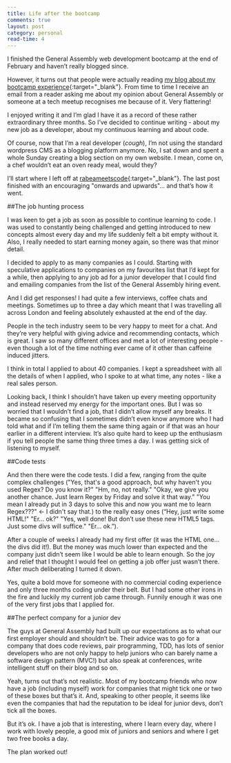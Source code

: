 ```yaml
---
title: Life after the bootcamp
comments: true
layout: post
category: personal
read-time: 4
---
```

I finished the General Assembly web development bootcamp at the end of February and haven’t really blogged since.

<!--break-->

However, it turns out that people were actually reading [my blog about my bootcamp experience](http://rabeameetscode.wordpress.com/){:target="_blank"}. From time to time I receive an email from a reader asking me about my opinion about General Assembly or someone at a tech meetup recognises me because of it. Very flattering!

I enjoyed writing it and I’m glad I have it as a record of these rather extraordinary three months. So I’ve decided to continue writing - about my new job as a developer, about my continuous learning and about code.

Of course, now that I’m a real developer (*cough*), I’m not using the standard wordpress CMS as a blogging platform anymore. No, I sat down and spent a whole Sunday creating a blog section on my own website. I mean, come on, a chef wouldn’t eat an oven ready meal, would they?

I’ll start where I left off at [rabeameetscode](http://rabeameetscode.wordpress.com/){:target="_blank"}. The last post finished with an encouraging "onwards and upwards"... and that’s how it went.

##The job hunting process

I was keen to get a job as soon as possible to continue learning to code. I was used to constantly being challenged and getting introduced to new concepts almost every day and my life suddenly felt a bit empty without it. Also, I really needed to start earning money again, so there was that minor detail.

I decided to apply to as many companies as I could. Starting with speculative applications to companies on my favourites list that I’d kept for a while, then applying to any job ad for a junior developer that I could find and emailing companies from the list of the General Assembly hiring event.

And I did get responses! I had quite a few interviews, coffee chats and meetings. Sometimes up to three a day which meant that I was travelling all across London and feeling absolutely exhausted at the end of the day.

People in the tech industry seem to be very happy to meet for a chat. And they’re very helpful with giving advice and recommending contacts, which is great. I saw so many different offices and met a lot of interesting people - even though a lot of the time nothing ever came of it other than caffeine induced jitters.

I think in total I applied to about 40 companies. I kept a spreadsheet with all the details of when I applied, who I spoke to at what time, any notes - like a real sales person.

Looking back, I think I shouldn’t have taken up every meeting opportunity and instead reserved my energy for the important ones. But I was so worried that I wouldn’t find a job, that I didn’t allow myself any breaks. It became so confusing that I sometimes didn’t even know anymore who I had told what and if I’m telling them the same thing again or if that was an hour earlier in a different interview. It’s also quite hard to keep up the enthusiasm if you tell people the same thing three times a day. I was getting sick of listening to myself.

##Code tests

And then there were the code tests. I did a few, ranging from the quite complex challenges ("Yes, that's a good approach, but why haven't you used Regex? Do you know it?" "Hm, no, not really." "Okay, we give you another chance. Just learn Regex by Friday and solve it that way." "You mean I already put in 3 days to solve this and now you want me to learn Regex???" ← I didn't say that.) to the really easy ones (“Hey, just write some HTML!" "Er… ok?" "Yes, well done! But don’t use these new HTML5 tags. Just some divs will suffice." "Er… ok.”).

After a couple of weeks I already had my first offer (it was the HTML one… the divs did it!). But the money was much lower than expected and the company just didn’t seem like I would be able to learn enough. So the joy and relief that I thought I would feel on getting a job offer just wasn’t there. After much deliberating I turned it down.

Yes, quite a bold move for someone with no commercial coding experience and only three months coding under their belt. But I had some other irons in the fire and luckily my current job came through. Funnily enough it was one of the very first jobs that I applied for.

##The perfect company for a junior dev

The guys at General Assembly had built up our expectations as to what our first employer should and shouldn’t be. Their advice was to go for a company that does code reviews, pair programming, TDD, has lots of senior developers who are not only happy to help juniors who can barely name a software design pattern (MVC!) but also speak at conferences, write intelligent stuff on their blog and so on.

Yeah, turns out that’s not realistic. Most of my bootcamp friends who now have a job (including myself) work for companies that might tick one or two of these boxes but that’s it. And, speaking to other people, it seems like even the companies that had the reputation to be ideal for junior devs, don’t tick all the boxes.

But it’s ok. I have a job that is interesting, where I learn every day, where I work with lovely people, a good mix of juniors and seniors and where I get two free books a day.

The plan worked out!